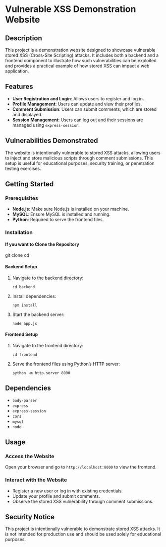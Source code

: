 # Vulnerable XSS Demonstration Website

## Description

This project is a demonstration website designed to showcase vulnerable stored XSS (Cross-Site Scripting) attacks. It includes both a backend and a frontend component to illustrate how such vulnerabilities can be exploited and provides a practical example of how stored XSS can impact a web application.

## Features

- **User Registration and Login**: Allows users to register and log in.
- **Profile Management**: Users can update and view their profiles.
- **Comment Submission**: Users can submit comments, which are stored and displayed.
- **Session Management**: Users can log out and their sessions are managed using `express-session`.

## Vulnerabilities Demonstrated

The website is intentionally vulnerable to stored XSS attacks, allowing users to inject and store malicious scripts through comment submissions. This setup is useful for educational purposes, security training, or penetration testing exercises.

## Getting Started

### Prerequisites

- **Node.js**: Make sure Node.js is installed on your machine.
- **MySQL**: Ensure MySQL is installed and running.
- **Python**: Required to serve the frontend files.

### Installation

#### If you want to Clone the Repository

git clone <repository-url>
cd <repository-directory>

#### Backend Setup

1. Navigate to the backend directory:

   ```
   cd backend
   ```

2. Install dependencies:

   ```
   npm install
   ```

3. Start the backend server:

   ```
   node app.js
   ```

#### Frontend Setup

1. Navigate to the frontend directory:

   ```
   cd frontend
   ```

2. Serve the frontend files using Python’s HTTP server:

   ```
   python -m http.server 8000
   ```

## Dependencies

- `body-parser`
- `express`
- `express-session`
- `cors`
- `mysql`
- `node`

## Usage

### Access the Website

Open your browser and go to `http://localhost:8000` to view the frontend.

### Interact with the Website

- Register a new user or log in with existing credentials.
- Update your profile and submit comments.
- Observe the stored XSS vulnerability through comment submissions.

## Security Notice

This project is intentionally vulnerable to demonstrate stored XSS attacks. It is not intended for production use and should be used solely for educational purposes.
